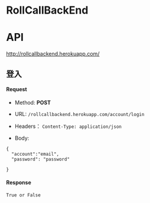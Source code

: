 # RollCallBackEnd

# API
 http://rollcallbackend.herokuapp.com/

## 登入
#### Request
- Method: **POST**
- URL:  ```/rollcallbackend.herokuapp.com/account/login```
   
- Headers：
    ```Content-Type: application/json```
- Body:
```
{
  "account":"email",
  "password": "password"

}
```

#### Response
```
True or False
```
